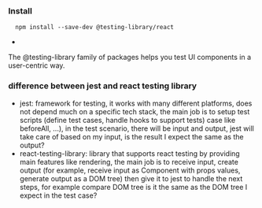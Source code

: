 ### Install
```
  npm install --save-dev @testing-library/react
```
- 
The @testing-library family of packages helps you test UI components in a user-centric way.
### difference between jest and react testing library
- jest: framework for testing, it works with many different platforms, does not depend much on a specific tech stack, the main job is to setup test scripts (define test cases, handle hooks to support tests) case like beforeAll, ...), in the test scenario, there will be input and output, jest will take care of based on my input, is the result I expect the same as the output?
- react-testing-library: library that supports react testing by providing main features like rendering, the main job is to receive input, create output (for example, receive input as Component with props values, generate output as a DOM tree) then give it to jest to handle the next steps, for example compare DOM tree is it the same as the DOM tree I expect in the test case?